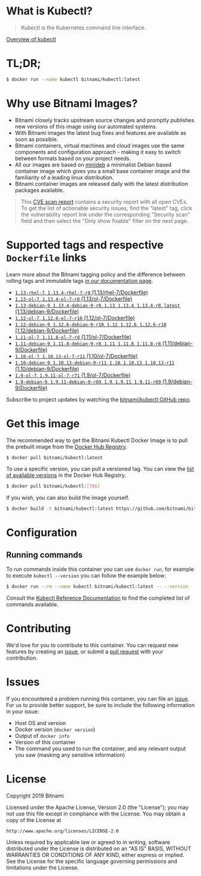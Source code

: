 
# What is Kubectl?

> Kubectl is the Kubernetes command line interface.

[Overview of kubectl](https://kubernetes.io/docs/reference/kubectl/overview/)

# TL;DR;

```bash
$ docker run --name kubectl bitnami/kubectl:latest
```

# Why use Bitnami Images?

* Bitnami closely tracks upstream source changes and promptly publishes new versions of this image using our automated systems.
* With Bitnami images the latest bug fixes and features are available as soon as possible.
* Bitnami containers, virtual machines and cloud images use the same components and configuration approach - making it easy to switch between formats based on your project needs.
* All our images are based on [minideb](https://github.com/bitnami/minideb) a minimalist Debian based container image which gives you a small base container image and the familiarity of a leading linux distribution.
* Bitnami container images are released daily with the latest distribution packages available.


> This [CVE scan report](https://quay.io/repository/bitnami/kubectl?tab=tags) contains a security report with all open CVEs. To get the list of actionable security issues, find the "latest" tag, click the vulnerability report link under the corresponding "Security scan" field and then select the "Only show fixable" filter on the next page.

# Supported tags and respective `Dockerfile` links

Learn more about the Bitnami tagging policy and the difference between rolling tags and immutable tags [in our documentation page](https://docs.bitnami.com/containers/how-to/understand-rolling-tags-containers/).


* [`1.13-rhel-7`, `1.13.4-rhel-7-r8` (1.13/rhel-7/Dockerfile)](https://github.com/bitnami/bitnami-docker-kubectl/blob/1.13.4-rhel-7-r8/1.13/rhel-7/Dockerfile)
* [`1.13-ol-7`, `1.13.4-ol-7-r8` (1.13/ol-7/Dockerfile)](https://github.com/bitnami/bitnami-docker-kubectl/blob/1.13.4-ol-7-r8/1.13/ol-7/Dockerfile)
* [`1.13-debian-9`, `1.13.4-debian-9-r8`, `1.13`, `1.13.4`, `1.13.4-r8`, `latest` (1.13/debian-9/Dockerfile)](https://github.com/bitnami/bitnami-docker-kubectl/blob/1.13.4-debian-9-r8/1.13/debian-9/Dockerfile)
* [`1.12-ol-7`, `1.12.6-ol-7-r10` (1.12/ol-7/Dockerfile)](https://github.com/bitnami/bitnami-docker-kubectl/blob/1.12.6-ol-7-r10/1.12/ol-7/Dockerfile)
* [`1.12-debian-9`, `1.12.6-debian-9-r10`, `1.12`, `1.12.6`, `1.12.6-r10` (1.12/debian-9/Dockerfile)](https://github.com/bitnami/bitnami-docker-kubectl/blob/1.12.6-debian-9-r10/1.12/debian-9/Dockerfile)
* [`1.11-ol-7`, `1.11.8-ol-7-r8` (1.11/ol-7/Dockerfile)](https://github.com/bitnami/bitnami-docker-kubectl/blob/1.11.8-ol-7-r8/1.11/ol-7/Dockerfile)
* [`1.11-debian-9`, `1.11.8-debian-9-r8`, `1.11`, `1.11.8`, `1.11.8-r8` (1.11/debian-9/Dockerfile)](https://github.com/bitnami/bitnami-docker-kubectl/blob/1.11.8-debian-9-r8/1.11/debian-9/Dockerfile)
* [`1.10-ol-7`, `1.10.13-ol-7-r11` (1.10/ol-7/Dockerfile)](https://github.com/bitnami/bitnami-docker-kubectl/blob/1.10.13-ol-7-r11/1.10/ol-7/Dockerfile)
* [`1.10-debian-9`, `1.10.13-debian-9-r11`, `1.10`, `1.10.13`, `1.10.13-r11` (1.10/debian-9/Dockerfile)](https://github.com/bitnami/bitnami-docker-kubectl/blob/1.10.13-debian-9-r11/1.10/debian-9/Dockerfile)
* [`1.9-ol-7`, `1.9.11-ol-7-r71` (1.9/ol-7/Dockerfile)](https://github.com/bitnami/bitnami-docker-kubectl/blob/1.9.11-ol-7-r71/1.9/ol-7/Dockerfile)
* [`1.9-debian-9`, `1.9.11-debian-9-r69`, `1.9`, `1.9.11`, `1.9.11-r69` (1.9/debian-9/Dockerfile)](https://github.com/bitnami/bitnami-docker-kubectl/blob/1.9.11-debian-9-r69/1.9/debian-9/Dockerfile)

Subscribe to project updates by watching the [bitnami/kubectl GitHub repo](https://github.com/bitnami/bitnami-docker-kubectl).

# Get this image

The recommended way to get the Bitnami Kubectl Docker Image is to pull the prebuilt image from the [Docker Hub Registry](https://hub.docker.com/r/bitnami/kubectl).

```bash
$ docker pull bitnami/kubectl:latest
```

To use a specific version, you can pull a versioned tag. You can view the [list of available versions](https://hub.docker.com/r/bitnami/kubectl/tags/) in the Docker Hub Registry.

```bash
$ docker pull bitnami/kubectl:[TAG]
```

If you wish, you can also build the image yourself.

```bash
$ docker build -t bitnami/kubectl:latest https://github.com/bitnami/bitnami-docker-kubectl.git
```

# Configuration

## Running commands

To run commands inside this container you can use `docker run`, for example to execute `kubectl --version` you can follow the example below:

```bash
$ docker run --rm --name kubectl bitnami/kubectl:latest -- --version
```

Consult the [Kubectl Reference Documentation](https://kubernetes.io/docs/reference/generated/kubectl/kubectl-commands) to find the completed list of commands available.

# Contributing

We'd love for you to contribute to this container. You can request new features by creating an [issue](https://github.com/bitnami/bitnami-docker-kubectl/issues), or submit a [pull request](https://github.com/bitnami/bitnami-docker-kubectl/pulls) with your contribution.

# Issues

If you encountered a problem running this container, you can file an [issue](https://github.com/bitnami/bitnami-docker-kubectl/issues). For us to provide better support, be sure to include the following information in your issue:

- Host OS and version
- Docker version (`docker version`)
- Output of `docker info`
- Version of this container
- The command you used to run the container, and any relevant output you saw (masking any sensitive information)

# License

Copyright 2019 Bitnami

Licensed under the Apache License, Version 2.0 (the "License");
you may not use this file except in compliance with the License.
You may obtain a copy of the License at

    http://www.apache.org/licenses/LICENSE-2.0

Unless required by applicable law or agreed to in writing, software
distributed under the License is distributed on an "AS IS" BASIS,
WITHOUT WARRANTIES OR CONDITIONS OF ANY KIND, either express or implied.
See the License for the specific language governing permissions and
limitations under the License.
